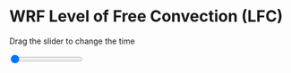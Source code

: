 <h1>WRF Level of Free Convection (LFC)</h1>
<p>Drag the slider to change the time</p>

<div class="slidecontainer">
<input oninput='setImage(this)' class="slider" type="range" min="0" max="9" value="0" step="1" />
<img id='img'/>
</div>

<script>
var img = document.getElementById('img');
var img_array = ['/assets/images/wrf/lc_wrfout_d01_2020-04-07_12:00:00.png',
'/assets/images/wrf/lc_wrfout_d01_2020-04-07_13:00:00.png',
'/assets/images/wrf/lc_wrfout_d01_2020-04-07_14:00:00.png',
'/assets/images/wrf/lc_wrfout_d01_2020-04-07_15:00:00.png',
'/assets/images/wrf/lc_wrfout_d01_2020-04-07_16:00:00.png',
'/assets/images/wrf/lc_wrfout_d01_2020-04-07_17:00:00.png',
'/assets/images/wrf/lc_wrfout_d01_2020-04-07_18:00:00.png',
'/assets/images/wrf/lc_wrfout_d01_2020-04-07_19:00:00.png',
'/assets/images/wrf/lc_wrfout_d01_2020-04-07_20:00:00.png',];
function setImage(obj)
{
        var value = obj.value;
        img.src = img_array[value];

}
</script>
